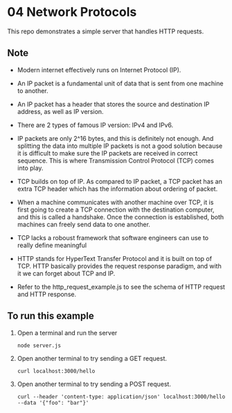 # 04 Network Protocols
This repo demonstrates a simple server that handles HTTP requests.

## Note
- Modern internet effectively runs on Internet Protocol (IP).

- An IP packet is a fundamental unit of data that is sent from one machine to another.

- An IP packet has a header that stores the source and destination IP address, as well as IP version.

- There are 2 types of famous IP version: IPv4 and IPv6.

- IP packets are only 2^16 bytes, and this is definitely not enough. And splitting the data into multiple IP packets is not a good solution because it is difficult to make sure the IP packets are received in correct sequence. This is where Transmission Control Protocol (TCP) comes into play. 

- TCP builds on top of IP. As compared to IP packet, a TCP packet has an extra TCP header which has the information about ordering of packet.

- When a machine communicates with another machine over TCP, it is first going to create a TCP connection with the destination computer, and this is called a handshake. Once the connection is established, both machines can freely send data to one another. 

- TCP lacks a roboust framework that software engineers can use to really define meaningful

- HTTP stands for HyperText Transfer Protocol and it is built on top of TCP. HTTP basically provides the request response paradigm, and with it we can forget about TCP and IP.

- Refer to the http_request_example.js to see the schema of HTTP request and HTTP response.

## To run this example
1. Open a terminal and run the server 
    ```
    node server.js
    ```
2. Open another terminal to try sending a GET request.
    ```
    curl localhost:3000/hello
    ```
3. Open another terminal to try sending a POST request.
    ```
    curl --header 'content-type: application/json' localhost:3000/hello --data '{"foo": "bar"}'
    ```